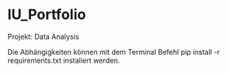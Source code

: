 # IU_Portfolio
Projekt: Data Analysis

Die Abhängigkeiten können mit dem Terminal Befehl pip install -r requirements.txt  instaliert werden.
